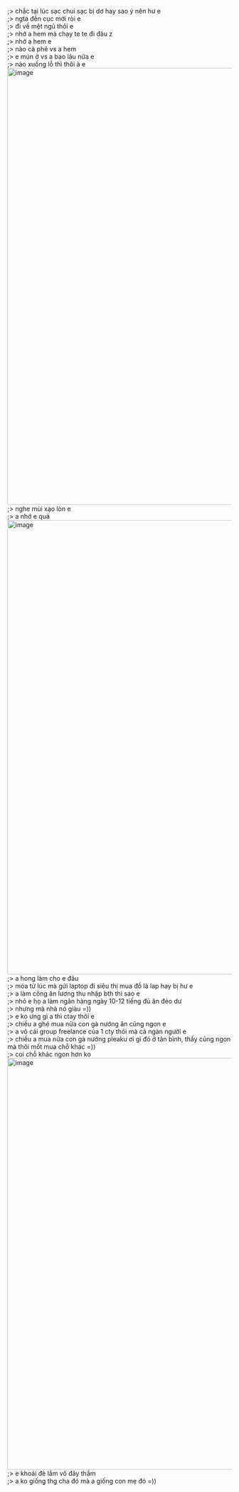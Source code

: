 ;> chắc tại lúc sạc chui sạc bị dơ hay sao ý nên hư e<br>
;> ngta đền cục mới ròi e<br>
;> đi về mệt ngủ thôi e<br>
;> nhớ a hem mà chạy te te đi đâu z<br>
;> nhớ a hem e<br>
;> nào cà phê vs a hem<br>
;> e mún ở vs a bao lâu nữa e<br>
;> nào xuống lỗ thì thôi à e<br>
<img width="941" height="979" alt="image" src="https://github.com/user-attachments/assets/149e68a4-b9c9-4254-bdd7-1a970e130c91" /><br>
;> nghe mùi xạo lòn e<br>
;> a nhớ e quá <br>
<img width="1014" height="1018" alt="image" src="https://github.com/user-attachments/assets/65e74ecd-bf29-446e-960b-55c5c0c9a646" /><br>
;> a hong làm cho e đâu<br>
;> móa từ lúc mà gửi laptop đi siêu thị mua đồ là lap hay bị hư e<br>
;> a làm công ăn lương thu nhập bth thì sao e<br>
;> nhỏ e họ a làm ngân hàng ngày 10-12 tiếng đủ ăn đéo dư<br>
;> nhưng mà nhà nó giàu =))<br>
;> e ko ưng gì a thì ctay thôi e<br>
;> chiều a ghé mua nửa con gà nướng ăn cũng ngon e<br>
;> a vô cái group freelance của 1 cty thôi mà cả ngàn người e<br>
;> chiều a mua nửa con gà nướng pleaku ơi gì đó ở tân bình, thấy cũng ngon mà thôi mốt mua chỗ khác =))<br>
;> coi chỗ khác ngon hơn ko<br>
<img width="828" height="922" alt="image" src="https://github.com/user-attachments/assets/625c3765-13f8-43e5-aaea-a9dd1c9dc628" /><br>
;> e khoái đẻ lắm vô đây thẩm<br>
;> a ko giống thg cha đó mà a giống con mẹ đó =))
